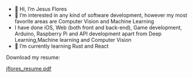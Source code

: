 - 👋 Hi, I’m Jesus Flores
- 👀 I’m interested in any kind of software development, however my most favorite areas are Computer Vision and Machine Learning 
- I have done iOS, Web (both front and back-end), Game development, Arduino, Raspberry Pi and API development apart from Deep Learning,Machine learning and Computer Vision
- 🌱 I’m currently learning Rust and React

Download my resume:

[jflores_resume.pdf](https://github.com/55jflores/55jflores/files/10939124/jflores_resume.pdf)


<!---
55jflores/55jflores is a ✨ special ✨ repository because its `README.md` (this file) appears on your GitHub profile.
You can click the Preview link to take a look at your changes.
--->
